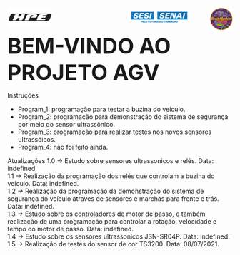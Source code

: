 <img src="Imagens\Logos\HPE.png" align="center"
     width=20%
     height=20%>
 <span>&emsp;&emsp;&emsp;&emsp;&emsp;&emsp;&emsp;&emsp;&emsp;&emsp;&emsp;&emsp;
<img src="Imagens\Logos\marca SESI SENAI_azul.png" align="center"
     width=25%
     height=25%>
     <span>&emsp;
<img src="Imagens\Logos\BRAINMACHINE.png" align="right"
     width=10%
     height=10%>
<br/> 
<p>
<font size="15">
<b>BEM-VINDO AO PROJETO AGV</b>
</font>
</p>


Instruções
- Program_1: programação para testar a buzina do veículo.
- Program_2: programação para demonstração do sistema de segurança por meio do sensor ultrassônico.
- Program_3: programação para realizar testes nos novos sensores ultrassôicos.
- Program_4: não foi feito ainda.

Atualizações
1.0 -> Estudo sobre sensores ultrassonicos e relés. Data: indefined. <br/> 
1.1 -> Realização da programação dos relés que controlam a buzina do veículo. Data: indefined. <br/> 
1.2 -> Realização da programação da demonstração do sistema de segurança do veículo atraves de sensores e marchas para frente e trás. Data: indefined. <br/> 
1.3 -> Estudo sobre os controladores de motor de passo, e também realização de uma programação para controlar a rotação, velocidade e tempo do motor de passo. Data: indefined. <br/> 
1.4 -> Estudo sobre os sensores ultrassonicos JSN-SR04P. Data: indefined. <br/> 
1.5 -> Realização de testes do sensor de cor TS3200. Data: 08/07/2021. <br/> 

